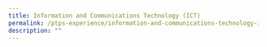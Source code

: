 ```yaml
---
title: Information and Communications Technology (ICT)
permalink: /ptps-experience/information-and-communications-technology-ict/
description: ""
---
```

